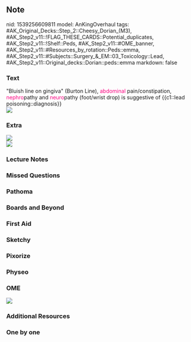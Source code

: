 ## Note
nid: 1539256609811
model: AnKingOverhaul
tags: #AK_Original_Decks::Step_2::Cheesy_Dorian_(M3), #AK_Step2_v11::!FLAG_THESE_CARDS::Potential_duplicates, #AK_Step2_v11::!Shelf::Peds, #AK_Step2_v11::#OME_banner, #AK_Step2_v11::#Resources_by_rotation::Peds::emma, #AK_Step2_v11::#Subjects::Surgery_&_EM::03_Toxicology::Lead, #AK_Step2_v11::Original_decks::Dorian::peds::emma
markdown: false

### Text
<div>
  "Bluish line on gingiva" (Burton Line), <font color=
  "#FC0280">abdominal</font> pain/constipation, <font color=
  "#FC0280">nephro</font>pathy and <font color=
  "#FC0280">neuro</font>pathy (foot/wrist drop) is suggestive of
  {{c1::lead poisoning::diagnosis}}
</div>
<div><img src="paste-14495514624596.jpg"></div>

### Extra
<div><img src="paste-14796162334723%20(1).jpg"></div>
<div><img src="paste-145908628980120.jpg"></div>

### Lecture Notes


### Missed Questions


### Pathoma


### Boards and Beyond


### First Aid


### Sketchy


### Pixorize


### Physeo


### OME
<div class="ome-widget">
  <a href="https://onlinemeded.org?ref=anki"><img src=
  "_OME_AnkiFlashcards_General_4.png"></a>
</div>

### Additional Resources


### One by one

